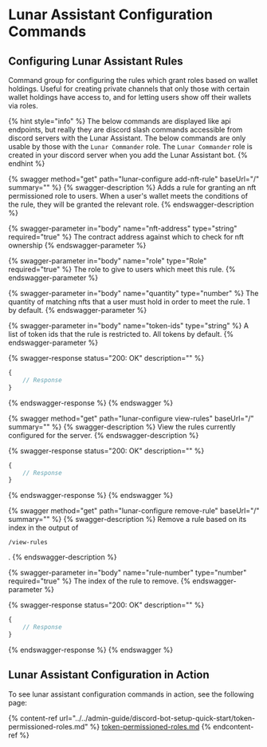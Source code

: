 # Lunar Assistant Configuration Commands

## Configuring Lunar Assistant Rules

Command group for configuring the rules which grant roles based on wallet holdings. Useful for creating private channels that only those with certain wallet holdings have access to, and for letting users show off their wallets via roles.

{% hint style="info" %}
The below commands are displayed like api endpoints, but really they are discord slash commands accessible from discord servers with the Lunar Assistant. The below commands are only usable by those with the `Lunar Commander` role. The `Lunar Commander` role is created in your discord server when you add the Lunar Assistant bot.
{% endhint %}

{% swagger method="get" path="lunar-configure add-nft-rule" baseUrl="/" summary="" %}
{% swagger-description %}
Adds a rule for granting an nft permissioned role to users. When a user's wallet meets the conditions of the rule, they will be granted the relevant role.
{% endswagger-description %}

{% swagger-parameter in="body" name="nft-address" type="string" required="true" %}
The contract address against which to check for nft ownership
{% endswagger-parameter %}

{% swagger-parameter in="body" name="role" type="Role" required="true" %}
The role to give to users which meet this rule.
{% endswagger-parameter %}

{% swagger-parameter in="body" name="quantity" type="number" %}
The quantity of matching nfts that a user must hold in order to meet the rule. 1 by default.
{% endswagger-parameter %}

{% swagger-parameter in="body" name="token-ids" type="string" %}
A list of token ids that the rule is restricted to. All tokens by default.
{% endswagger-parameter %}

{% swagger-response status="200: OK" description="" %}
```javascript
{
    // Response
}
```
{% endswagger-response %}
{% endswagger %}

{% swagger method="get" path="lunar-configure view-rules" baseUrl="/" summary="" %}
{% swagger-description %}
View the rules currently configured for the server.
{% endswagger-description %}

{% swagger-response status="200: OK" description="" %}
```javascript
{
    // Response
}
```
{% endswagger-response %}
{% endswagger %}

{% swagger method="get" path="lunar-configure remove-rule" baseUrl="/" summary="" %}
{% swagger-description %}
Remove a rule based on its index in the output of 

`/view-rules`

.
{% endswagger-description %}

{% swagger-parameter in="body" name="rule-number" type="number" required="true" %}
The index of  the rule to remove.
{% endswagger-parameter %}

{% swagger-response status="200: OK" description="" %}
```javascript
{
    // Response
}
```
{% endswagger-response %}
{% endswagger %}

## Lunar Assistant Configuration in Action

To see lunar assistant configuration commands in action, see the following page:

{% content-ref url="../../admin-guide/discord-bot-setup-quick-start/token-permissioned-roles.md" %}
[token-permissioned-roles.md](../../admin-guide/discord-bot-setup-quick-start/token-permissioned-roles.md)
{% endcontent-ref %}

